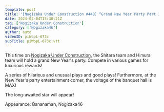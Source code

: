```yaml
---
template: post
title: '[Nogizaka Under Construction #448] “Grand New Year Party Part 1” 2024.02.04 OA'
date: 2024-02-04T15:30:21Z
tag: ['Nogizaka Under Construction']
category: ['Nogizaka46']
author: auto 
videoID: piWopL-673c
subTitle: piWopL-673c.vtt
---
```

This time on [Nogizaka Under Construction](/tag/nogizaka-under-construction/), the Shitara team and Himura team will hold a grand New Year's party. Compete in various games for luxurious rewards! 

A series of hilarious and unusual plays and good plays!
Furthermore, at the New Year's party entertainment corner, the voltage of the banquet hall is MAX!

The long-awaited star will appear!


Appearance: Bananaman, Nogizaka46
